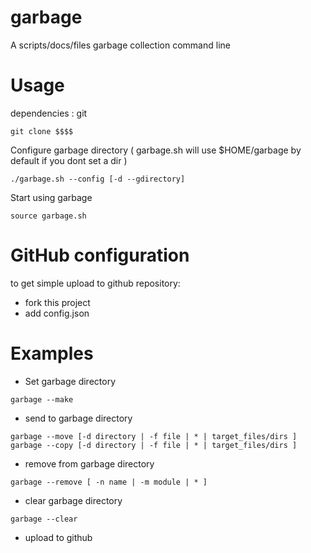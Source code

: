 # garbage

A scripts/docs/files garbage collection command line

# Usage
dependencies : git

```shell
git clone $$$$
```

Configure garbage directory ( garbage.sh will use $HOME/garbage by default if you dont set a dir )
```
./garbage.sh --config [-d --gdirectory]
```

Start using garbage

```shell
source garbage.sh
```

# GitHub configuration
to get simple upload to github repository:
- fork this project
- add config.json



# Examples

- Set garbage directory

```
garbage --make
```

- send to garbage directory

```
garbage --move [-d directory | -f file | * | target_files/dirs ]
garbage --copy [-d directory | -f file | * | target_files/dirs ]
```

- remove from garbage directory

```
garbage --remove [ -n name | -m module | * ]
```

- clear garbage directory

```
garbage --clear
```

- upload to github
